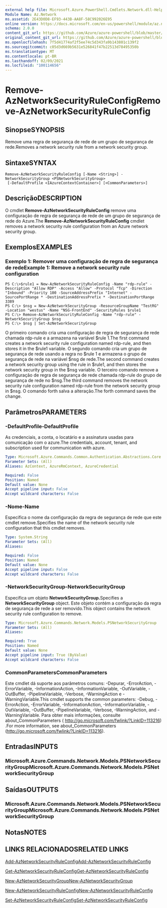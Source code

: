 ```yaml
---
external help file: Microsoft.Azure.PowerShell.Cmdlets.Network.dll-Help.xml
Module Name: Az.Network
ms.assetid: 2E43D0D8-EF93-443B-AA8F-58C992026E95
online version: https://docs.microsoft.com/en-us/powershell/module/az.network/remove-aznetworksecurityruleconfig
schema: 2.0.0
content_git_url: https://github.com/Azure/azure-powershell/blob/master/src/Network/Network/help/Remove-AzNetworkSecurityRuleConfig.md
original_content_git_url: https://github.com/Azure/azure-powershell/blob/master/src/Network/Network/help/Remove-AzNetworkSecurityRuleConfig.md
ms.openlocfilehash: 7f5d41774af2f5ee74c5d343fa9b143801c139f2
ms.sourcegitcommit: c05d3d669b5631e526841f47b22513d78495350b
ms.translationtype: MT
ms.contentlocale: pt-BR
ms.lasthandoff: 02/09/2021
ms.locfileid: "100114656"
---
```

# <span data-ttu-id="fd15c-101">Remove-AzNetworkSecurityRuleConfig</span><span class="sxs-lookup"><span data-stu-id="fd15c-101">Remove-AzNetworkSecurityRuleConfig</span></span>

## <span data-ttu-id="fd15c-102">Sinopse</span><span class="sxs-lookup"><span data-stu-id="fd15c-102">SYNOPSIS</span></span>
<span data-ttu-id="fd15c-103">Remove uma regra de segurança de rede de um grupo de segurança de rede.</span><span class="sxs-lookup"><span data-stu-id="fd15c-103">Removes a network security rule from a network security group.</span></span>

## <span data-ttu-id="fd15c-104">Sintaxe</span><span class="sxs-lookup"><span data-stu-id="fd15c-104">SYNTAX</span></span>

```
Remove-AzNetworkSecurityRuleConfig [-Name <String>] -NetworkSecurityGroup <PSNetworkSecurityGroup>
 [-DefaultProfile <IAzureContextContainer>] [<CommonParameters>]
```

## <span data-ttu-id="fd15c-105">Descrição</span><span class="sxs-lookup"><span data-stu-id="fd15c-105">DESCRIPTION</span></span>
<span data-ttu-id="fd15c-106">O cmdlet **Remove-AzNetworkSecurityRuleConfig** remove uma configuração de regra de segurança de rede de um grupo de segurança de rede do Azure.</span><span class="sxs-lookup"><span data-stu-id="fd15c-106">The **Remove-AzNetworkSecurityRuleConfig** cmdlet removes a network security rule configuration from an Azure network security group.</span></span>

## <span data-ttu-id="fd15c-107">Exemplos</span><span class="sxs-lookup"><span data-stu-id="fd15c-107">EXAMPLES</span></span>

### <span data-ttu-id="fd15c-108">Exemplo 1: Remover uma configuração de regra de segurança de rede</span><span class="sxs-lookup"><span data-stu-id="fd15c-108">Example 1: Remove a network security rule configuration</span></span>
```
PS C:\>$rule1 = New-AzNetworkSecurityRuleConfig -Name "rdp-rule" -Description "Allow RDP" -Access "Allow" -Protocol "Tcp" -Direction "Inbound" -Priority 100 -SourceAddressPrefix "Internet" -SourcePortRange * -DestinationAddressPrefix * -DestinationPortRange 3389
PS C:\> $nsg = New-AzNetworkSecurityGroup -ResourceGroupName "TestRG" -Location "westus" -Name "NSG-FrontEnd" -SecurityRules $rule1
PS C:\> Remove-AzNetworkSecurityRuleConfig -Name "rdp-rule" -NetworkSecurityGroup $nsg
PS C:\> $nsg | Set-AzNetworkSecurityGroup
```

<span data-ttu-id="fd15c-109">O primeiro comando cria uma configuração de regra de segurança de rede chamada rdp-rule e a armazena na variável $rule 1.</span><span class="sxs-lookup"><span data-stu-id="fd15c-109">The first command creates a network security rule configuration named rdp-rule, and then stores it in the $rule1 variable.</span></span>
<span data-ttu-id="fd15c-110">O segundo comando cria um grupo de segurança de rede usando a regra no $rule 1 e armazena o grupo de segurança de rede na variável $nsg de rede.</span><span class="sxs-lookup"><span data-stu-id="fd15c-110">The second command creates a network security group using the rule in $rule1, and then stores the network security group in the $nsg variable.</span></span>
<span data-ttu-id="fd15c-111">O terceiro comando remove a configuração de regra de segurança de rede chamada rdp-rule do grupo de segurança de rede no $nsg.</span><span class="sxs-lookup"><span data-stu-id="fd15c-111">The third command removes the network security rule configuration named rdp-rule from the network security group in $nsg.</span></span>
<span data-ttu-id="fd15c-112">O comando forth salva a alteração.</span><span class="sxs-lookup"><span data-stu-id="fd15c-112">The forth command saves the change.</span></span>

## <span data-ttu-id="fd15c-113">Parâmetros</span><span class="sxs-lookup"><span data-stu-id="fd15c-113">PARAMETERS</span></span>

### <span data-ttu-id="fd15c-114">-DefaultProfile</span><span class="sxs-lookup"><span data-stu-id="fd15c-114">-DefaultProfile</span></span>
<span data-ttu-id="fd15c-115">As credenciais, a conta, o locatário e a assinatura usadas para comunicação com o azure.</span><span class="sxs-lookup"><span data-stu-id="fd15c-115">The credentials, account, tenant, and subscription used for communication with azure.</span></span>

```yaml
Type: Microsoft.Azure.Commands.Common.Authentication.Abstractions.Core.IAzureContextContainer
Parameter Sets: (All)
Aliases: AzContext, AzureRmContext, AzureCredential

Required: False
Position: Named
Default value: None
Accept pipeline input: False
Accept wildcard characters: False
```

### <span data-ttu-id="fd15c-116">-Nome</span><span class="sxs-lookup"><span data-stu-id="fd15c-116">-Name</span></span>
<span data-ttu-id="fd15c-117">Especifica o nome da configuração da regra de segurança de rede que este cmdlet remove.</span><span class="sxs-lookup"><span data-stu-id="fd15c-117">Specifies the name of the network security rule configuration that this cmdlet removes.</span></span>

```yaml
Type: System.String
Parameter Sets: (All)
Aliases:

Required: False
Position: Named
Default value: None
Accept pipeline input: False
Accept wildcard characters: False
```

### <span data-ttu-id="fd15c-118">-NetworkSecurityGroup</span><span class="sxs-lookup"><span data-stu-id="fd15c-118">-NetworkSecurityGroup</span></span>
<span data-ttu-id="fd15c-119">Especifica um objeto **NetworkSecurityGroup.**</span><span class="sxs-lookup"><span data-stu-id="fd15c-119">Specifies a **NetworkSecurityGroup** object.</span></span>
<span data-ttu-id="fd15c-120">Este objeto contém a configuração da regra de segurança de rede a ser removido.</span><span class="sxs-lookup"><span data-stu-id="fd15c-120">This object contains the network security rule configuration to remove.</span></span>

```yaml
Type: Microsoft.Azure.Commands.Network.Models.PSNetworkSecurityGroup
Parameter Sets: (All)
Aliases:

Required: True
Position: Named
Default value: None
Accept pipeline input: True (ByValue)
Accept wildcard characters: False
```

### <span data-ttu-id="fd15c-121">CommonParameters</span><span class="sxs-lookup"><span data-stu-id="fd15c-121">CommonParameters</span></span>
<span data-ttu-id="fd15c-122">Este cmdlet dá suporte aos parâmetros comuns: -Depurar, -ErrorAction, -ErrorVariable, -InformationAction, -InformationVariable, -OutVariable, -OutBuffer, -PipelineVariable, -Verbose, -WarningAction e -WarningVariable.</span><span class="sxs-lookup"><span data-stu-id="fd15c-122">This cmdlet supports the common parameters: -Debug, -ErrorAction, -ErrorVariable, -InformationAction, -InformationVariable, -OutVariable, -OutBuffer, -PipelineVariable, -Verbose, -WarningAction, and -WarningVariable.</span></span> <span data-ttu-id="fd15c-123">Para obter mais informações, consulte about_CommonParameters ( http://go.microsoft.com/fwlink/?LinkID=113216) .</span><span class="sxs-lookup"><span data-stu-id="fd15c-123">For more information, see about_CommonParameters (http://go.microsoft.com/fwlink/?LinkID=113216).</span></span>

## <span data-ttu-id="fd15c-124">Entradas</span><span class="sxs-lookup"><span data-stu-id="fd15c-124">INPUTS</span></span>

### <span data-ttu-id="fd15c-125">Microsoft.Azure.Commands.Network.Models.PSNetworkSecurityGroup</span><span class="sxs-lookup"><span data-stu-id="fd15c-125">Microsoft.Azure.Commands.Network.Models.PSNetworkSecurityGroup</span></span>

## <span data-ttu-id="fd15c-126">Saídas</span><span class="sxs-lookup"><span data-stu-id="fd15c-126">OUTPUTS</span></span>

### <span data-ttu-id="fd15c-127">Microsoft.Azure.Commands.Network.Models.PSNetworkSecurityGroup</span><span class="sxs-lookup"><span data-stu-id="fd15c-127">Microsoft.Azure.Commands.Network.Models.PSNetworkSecurityGroup</span></span>

## <span data-ttu-id="fd15c-128">Notas</span><span class="sxs-lookup"><span data-stu-id="fd15c-128">NOTES</span></span>

## <span data-ttu-id="fd15c-129">LINKS RELACIONADOS</span><span class="sxs-lookup"><span data-stu-id="fd15c-129">RELATED LINKS</span></span>

[<span data-ttu-id="fd15c-130">Add-AzNetworkSecurityRuleConfig</span><span class="sxs-lookup"><span data-stu-id="fd15c-130">Add-AzNetworkSecurityRuleConfig</span></span>](./Add-AzNetworkSecurityRuleConfig.md)

[<span data-ttu-id="fd15c-131">Get-AzNetworkSecurityRuleConfig</span><span class="sxs-lookup"><span data-stu-id="fd15c-131">Get-AzNetworkSecurityRuleConfig</span></span>](./Get-AzNetworkSecurityRuleConfig.md)

[<span data-ttu-id="fd15c-132">New-AzNetworkSecurityGroup</span><span class="sxs-lookup"><span data-stu-id="fd15c-132">New-AzNetworkSecurityGroup</span></span>](./New-AzNetworkSecurityGroup.md)

[<span data-ttu-id="fd15c-133">New-AzNetworkSecurityRuleConfig</span><span class="sxs-lookup"><span data-stu-id="fd15c-133">New-AzNetworkSecurityRuleConfig</span></span>](./New-AzNetworkSecurityRuleConfig.md)

[<span data-ttu-id="fd15c-134">Set-AzNetworkSecurityRuleConfig</span><span class="sxs-lookup"><span data-stu-id="fd15c-134">Set-AzNetworkSecurityRuleConfig</span></span>](./Set-AzNetworkSecurityRuleConfig.md)


